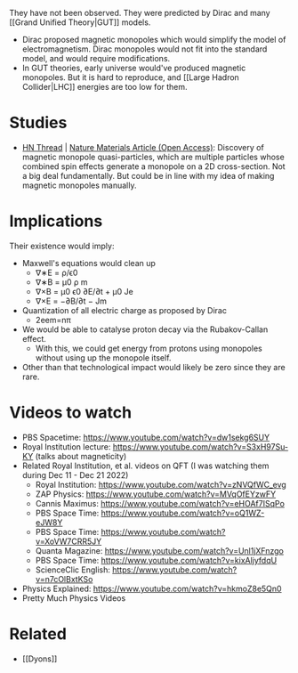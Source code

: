 They have not been observed. They were predicted by Dirac and many [[Grand Unified Theory|GUT]] models.

- Dirac proposed magnetic monopoles which would simplify the model of electromagnetism. Dirac monopoles would not fit into the standard model, and would require modifications.
- In GUT theories, early universe would've produced magnetic monopoles. But it is hard to reproduce, and [[Large Hadron Collider|LHC]] energies are too low for them.
# Studies
- [HN Thread](https://news.ycombinator.com/item?id=38550994) | [Nature Materials Article (Open Access)](https://www.nature.com/articles/s41563-023-01737-4): Discovery of magnetic monopole quasi-particles, which are multiple particles whose combined spin effects generate a monopole on a 2D cross-section. Not a big deal fundamentally. But could be in line with my idea of making magnetic monopoles manually.
# Implications
Their existence would imply:
- Maxwell's equations would clean up
	- ∇∗E = ρ/ϵ0
	- ∇∗B = μ0 ρ m
	- ∇×B = μ0 ϵ0 ∂E/∂t + μ0 Je
	- ∇×E = −∂B/∂t − Jm
- Quantization of all electric charge as proposed by Dirac
	- 2eem=nπ
- We would be able to catalyse proton decay via the Rubakov-Callan effect.
	- With this, we could get energy from protons using monopoles without using up the monopole itself.
- Other than that technological impact would likely be zero since they are rare.
# Videos to watch
- PBS Spacetime: https://www.youtube.com/watch?v=dw1sekg6SUY
- Royal Institution lecture: https://www.youtube.com/watch?v=S3xH97Su-KY (talks about magneticity)
- Related Royal Institution, et al. videos on QFT (I was watching them during Dec 11 - Dec 21 2022)
	- Royal Institution: https://www.youtube.com/watch?v=zNVQfWC_evg
	- ZAP Physics: https://www.youtube.com/watch?v=MVqOfEYzwFY
	- Cannis Maximus: https://www.youtube.com/watch?v=eHOAf7ISqPo
	- PBS Space Time: https://www.youtube.com/watch?v=oQ1WZ-eJW8Y
	- PBS Space Time: https://www.youtube.com/watch?v=XoVW7CRR5JY
	- Quanta Magazine: https://www.youtube.com/watch?v=Unl1jXFnzgo
	- PBS Space Time: https://www.youtube.com/watch?v=kixAljyfdqU
	- ScienceClic English: https://www.youtube.com/watch?v=n7cOlBxtKSo
- Physics Explained: https://www.youtube.com/watch?v=hkmoZ8e5Qn0
- Pretty Much Physics Videos
# Related
- [[Dyons]]
